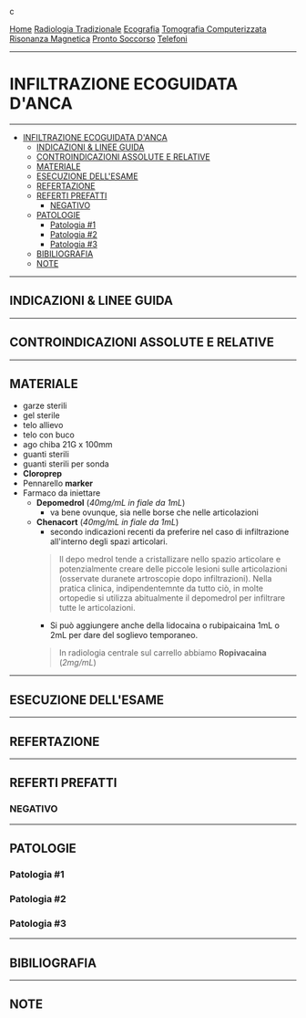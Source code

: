 c<div class="topnav">
  <a href="https://sl-rad.github.io/SL-Rad-Vademecum">Home</a>
  <a href="https://sl-rad.github.io/SL-Rad-Vademecum/radiologia_tradizionale.html">Radiologia Tradizionale</a>
  <a href="https://sl-rad.github.io/SL-Rad-Vademecum/ecografia.html">Ecografia</a>
  <a href="https://sl-rad.github.io/SL-Rad-Vademecum/tomografia_computerizzata.html">Tomografia Computerizzata</a>
  <a href="https://sl-rad.github.io/SL-Rad-Vademecum/risonanza_magnetica.html">Risonanza Magnetica</a>
  <a href="https://sl-rad.github.io/SL-Rad-Vademecum/pronto_soccorso.html">Pronto Soccorso</a>
  <a href="https://sl-rad.github.io/SL-Rad-Vademecum/contatti.html">Telefoni</a>
</div>

- - -

# INFILTRAZIONE ECOGUIDATA D'ANCA

- - -

- [INFILTRAZIONE ECOGUIDATA D'ANCA](#infiltrazione-ecoguidata-danca)
  - [INDICAZIONI & LINEE GUIDA](#indicazioni--linee-guida)
  - [CONTROINDICAZIONI ASSOLUTE E RELATIVE](#controindicazioni-assolute-e-relative)
  - [MATERIALE](#materiale)
  - [ESECUZIONE DELL'ESAME](#esecuzione-dellesame)
  - [REFERTAZIONE](#refertazione)
  - [REFERTI PREFATTI](#referti-prefatti)
    - [NEGATIVO](#negativo)
  - [PATOLOGIE](#patologie)
    - [Patologia #1](#patologia-1)
    - [Patologia #2](#patologia-2)
    - [Patologia #3](#patologia-3)
  - [BIBILIOGRAFIA](#bibiliografia)
  - [NOTE](#note)

- - -

## INDICAZIONI & LINEE GUIDA

---

## CONTROINDICAZIONI ASSOLUTE E RELATIVE

---

## MATERIALE

- garze sterili
- gel sterile
- telo allievo
- telo con buco
- ago chiba 21G x 100mm
- guanti sterili
- guanti sterili per sonda
- **Cloroprep**
- Pennarello **marker** 
- Farmaco da iniettare
  - **Depomedrol** (*40mg/mL in fiale da 1mL*)
    - va bene ovunque, sia nelle borse che nelle articolazioni
  - **Chenacort** (*40mg/mL in fiale da 1mL*)
    - secondo indicazioni recenti da preferire nel caso di infiltrazione all'interno degli spazi articolari.
    > Il depo medrol tende a cristallizare nello spazio articolare e potenzialmente creare delle piccole lesioni sulle articolazioni (osservate duranete artroscopie dopo infiltrazioni).
    > Nella pratica clinica, indipendentemnte da tutto ciò, in molte ortopedie si utilizza abitualmente il depomedrol per infiltrare tutte le articolazioni.
    - Si può aggiungere anche della lidocaina o rubipaicaina 1mL o 2mL per dare del soglievo temporaneo.
    >In radiologia centrale sul carrello abbiamo **Ropivacaina** (*2mg/mL*)

---

## ESECUZIONE DELL'ESAME

---

## REFERTAZIONE

---

## REFERTI PREFATTI

### NEGATIVO

---

## PATOLOGIE

### Patologia #1
### Patologia #2
### Patologia #3

---

## BIBILIOGRAFIA

---

## NOTE


